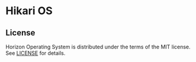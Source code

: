 # Hikari OS

## License

Horizon Operating System is distributed under the terms of the MIT license. See
[LICENSE](LICENSE) for details.
